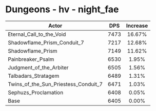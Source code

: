 # Dungeons - hv - night_fae
| Actor | DPS | Increase |
|---|:---:|:---:|
|Eternal_Call_to_the_Void|7473|16.67%|
|Shadowflame_Prism_Conduit_7|7217|12.68%|
|Shadowflame_Prism|7149|11.62%|
|Painbreaker_Psalm|6530|1.95%|
|Judgment_of_the_Arbiter|6505|1.56%|
|Talbadars_Stratagem|6489|1.31%|
|Twins_of_the_Sun_Priestess_Conduit_7|6471|1.03%|
|Sephuzs_Proclamation|6408|0.05%|
|Base|6405|0.00%|
